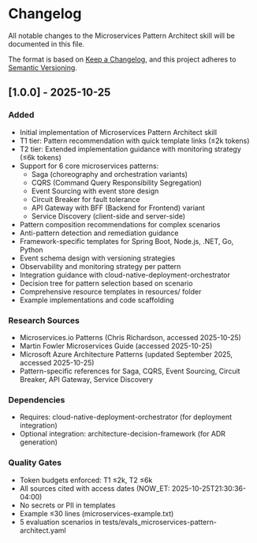 # Changelog

All notable changes to the Microservices Pattern Architect skill will be documented in this file.

The format is based on [Keep a Changelog](https://keepachangelog.com/en/1.0.0/),
and this project adheres to [Semantic Versioning](https://semver.org/spec/v2.0.0.html).

## [1.0.0] - 2025-10-25

### Added
- Initial implementation of Microservices Pattern Architect skill
- T1 tier: Pattern recommendation with quick template links (≤2k tokens)
- T2 tier: Extended implementation guidance with monitoring strategy (≤6k tokens)
- Support for 6 core microservices patterns:
  - Saga (choreography and orchestration variants)
  - CQRS (Command Query Responsibility Segregation)
  - Event Sourcing with event store design
  - Circuit Breaker for fault tolerance
  - API Gateway with BFF (Backend for Frontend) variant
  - Service Discovery (client-side and server-side)
- Pattern composition recommendations for complex scenarios
- Anti-pattern detection and remediation guidance
- Framework-specific templates for Spring Boot, Node.js, .NET, Go, Python
- Event schema design with versioning strategies
- Observability and monitoring strategy per pattern
- Integration guidance with cloud-native-deployment-orchestrator
- Decision tree for pattern selection based on scenario
- Comprehensive resource templates in resources/ folder
- Example implementations and code scaffolding

### Research Sources
- Microservices.io Patterns (Chris Richardson, accessed 2025-10-25)
- Martin Fowler Microservices Guide (accessed 2025-10-25)
- Microsoft Azure Architecture Patterns (updated September 2025, accessed 2025-10-25)
- Pattern-specific references for Saga, CQRS, Event Sourcing, Circuit Breaker, API Gateway, Service Discovery

### Dependencies
- Requires: cloud-native-deployment-orchestrator (for deployment integration)
- Optional integration: architecture-decision-framework (for ADR generation)

### Quality Gates
- Token budgets enforced: T1 ≤2k, T2 ≤6k
- All sources cited with access dates (NOW_ET: 2025-10-25T21:30:36-04:00)
- No secrets or PII in templates
- Example ≤30 lines (microservices-example.txt)
- 5 evaluation scenarios in tests/evals_microservices-pattern-architect.yaml
